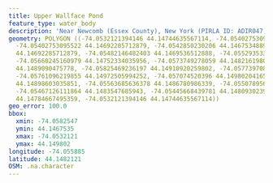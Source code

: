 ```yaml
---
title: Upper Wallface Pond
feature_type: water_body
description: 'Near Newcomb (Essex County), New York (PIRLA ID: ADIR047)'
geometry: POLYGON ((-74.0532121394146 44.14744635567114, -74.05402753095522 44.1472615920098,
  -74.05402753095522 44.14692285712879, -74.0542850230206 44.14675348895902, -74.05447814206961
  44.14692285712879, -74.05482146482403 44.1469536512888, -74.05529353361024 44.14696904836342,
  -74.05660245160979 44.14752334035956, -74.0573749278059 44.14821619803514, -74.05795428495297
  44.1489090475778, -74.05825469236197 44.14910920259802, -74.05773970823124 44.1494325285049,
  -74.05761096219855 44.14972505994252, -74.057074520396 44.14980204165827, -74.05574414472464
  44.14898603035851, -74.05563685636378 44.1486780986339, -74.0550789568894 44.1486473053729,
  -74.05467126111864 44.1483547685943, -74.05445668439781 44.14809302393145, -74.05355546216902
  44.14784667495359, -74.0532121394146 44.14744635567114))
geo_error: 100.0
bbox:
  xmin: -74.0582547
  ymin: 44.1467535
  xmax: -74.0532121
  ymax: 44.149802
longitude: -74.055885
latitude: 44.1482121
OSM: .na.character
---
```

